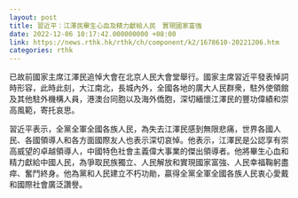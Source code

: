 ```yaml
---
layout: post
title: 習近平：江澤民畢生心血及精力獻給人民　實現國家富強
date: 2022-12-06 10:17:42.000000000 +08:00
link: https://news.rthk.hk/rthk/ch/component/k2/1678610-20221206.htm
categories: rthk
---
```


已故前國家主席江澤民追悼大會在北京人民大會堂舉行。國家主席習近平發表悼詞時形容，此時此刻，大江南北，長城內外，全國各地的廣大人民群衆，駐外使領館及其他駐外機構人員，港澳台同胞以及海外僑胞，深切緬懷江澤民的豐功偉績和崇高風範，寄托哀思。

習近平表示，全黨全軍全國各族人民，為失去江澤民感到無限悲痛，世界各國人民、各國領導人和各方面國際友人也表示深切哀悼。他表示，江澤民是公認享有崇高威望的卓越領導人，中國特色社會主義偉大事業的傑出領導者。他將畢生心血和精力獻給中國人民，為爭取民族獨立、人民解放和實現國家富強、人民幸福鞠躬盡瘁、奮鬥終身。他為黨和人民建立不朽功勛，贏得全黨全軍全國各族人民衷心愛戴和國際社會廣泛讚譽。
